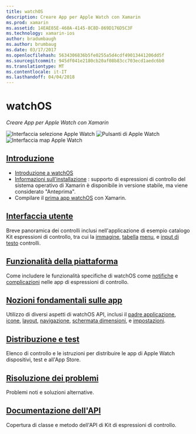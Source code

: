 ```yaml
---
title: watchOS
description: Creare App per Apple Watch con Xamarin
ms.prod: xamarin
ms.assetid: 14EAE85E-460A-4145-8C8D-869D176D5C3F
ms.technology: xamarin-ios
author: bradumbaugh
ms.author: brumbaug
ms.date: 03/17/2017
ms.openlocfilehash: 5634306836b5fe0255a5d4cdf49013441206dd5f
ms.sourcegitcommit: 945df041e2180cb20af08b83cc703ecd1aedc6b0
ms.translationtype: MT
ms.contentlocale: it-IT
ms.lasthandoff: 04/04/2018
---
```

# <a name="watchos"></a>watchOS

_Creare App per Apple Watch con Xamarin_

![Interfaccia selezione Apple Watch](images/watch1.png) ![Pulsanti di Apple Watch](images/watch2.png) ![Interfaccia map Apple Watch](images/watch3.png)

<!-- watch images courtesy of http://infinitapps.com/bezel/ -->

##  <a name="getting-startedioswatchosget-startedindexmd"></a>[Introduzione](~/ios/watchos/get-started/index.md)

* [Introduzione a watchOS](~/ios/watchos/get-started/intro-to-watchos.md)
* [Informazioni sull'installazione](~/ios/watchos/get-started/installation.md) : supporto di espressioni di controllo del sistema operativo di Xamarin è disponibile in versione stabile, ma viene considerato "Anteprima".
* Compilare il [prima app watchOS](~/ios/watchos/get-started/hello-watch.md) con Xamarin.

##  <a name="user-interfaceioswatchosuser-interfaceindexmd"></a>[Interfaccia utente](~/ios/watchos/user-interface/index.md)

Breve panoramica dei controlli inclusi nell'applicazione di esempio catalogo Kit espressioni di controllo, tra cui la [immagine](~/ios/watchos/user-interface/image.md), [tabella](~/ios/watchos/user-interface/menu.md) [menu](~/ios/watchos/user-interface/menu.md), e [input di testo](~/ios/watchos/user-interface/text-input.md) controlli.

## <a name="platform-featuresplatformindexmd"></a>[Funzionalità della piattaforma](platform/index.md)

Come includere le funzionalità specifiche di watchOS come [notifiche](~/ios/watchos/platform/notifications.md) e [complicazioni](~/ios/watchos/platform/complications.md) nelle app di espressioni di controllo.

##  <a name="app-fundamentalsioswatchosapp-fundamentalsindexmd"></a>[Nozioni fondamentali sulle app](~/ios/watchos/app-fundamentals/index.md)

Utilizzo di diversi aspetti di watchOS API, inclusi il [padre applicazione](~/ios/watchos/app-fundamentals/parent-app.md), [icone](~/ios/watchos/app-fundamentals/icons.md), [layout](~/ios/watchos/app-fundamentals/layout.md), [navigazione](~/ios/watchos/app-fundamentals/navigation.md), [schermata dimensioni](~/ios/watchos/app-fundamentals/screen-sizes.md), e [impostazioni](~/ios/watchos/app-fundamentals/settings.md).

##  <a name="deployment-and-testingioswatchosdeploy-testindexmd"></a>[Distribuzione e test](~/ios/watchos/deploy-test/index.md)

Elenco di controllo e le istruzioni per distribuire le app di Apple Watch dispositivi, test e all'App Store.

##  <a name="troubleshootingioswatchostroubleshootingmd"></a>[Risoluzione dei problemi](~/ios/watchos/troubleshooting.md)

Problemi noti e soluzioni alternative.

##  <a name="api-documentationhttpsdeveloperxamarincomapinamespacewatchkit"></a>[Documentazione dell'API](https://developer.xamarin.com/api/namespace/WatchKit/)

Copertura di classe e metodo dell'API di Kit di espressioni di controllo.
